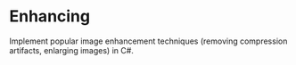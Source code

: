 # Enhancing
Implement popular image enhancement techniques (removing compression artifacts, enlarging images) in C#.
